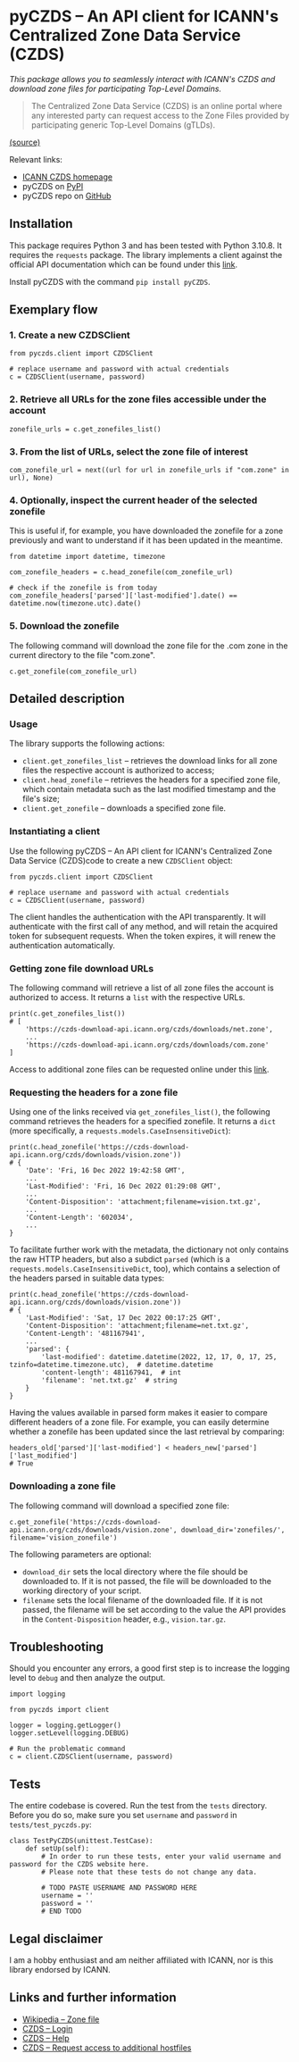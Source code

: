 # pyCZDS – An API client for ICANN's Centralized Zone Data Service (CZDS)

*This package allows you to seamlessly interact with ICANN's CZDS and download zone files for participating Top-Level Domains.*

> The Centralized Zone Data Service (CZDS) is an online portal where any interested party can request access to the Zone Files provided by participating generic Top-Level Domains (gTLDs).

[(source)](https://czds.icann.org/home)

Relevant links:
* [ICANN CZDS homepage](https://czds.icann.org/home)
* pyCZDS on [PyPI](https://pypi.org/project/pyCZDS/)
* pyCZDS repo on [GitHub](https://github.com/mdiez/pyCZDS)

## Installation

This package requires Python 3 and has been tested with Python 3.10.8. It requires the `requests` package.
The library implements a client against the official API documentation which can be found under this [link](https://github.com/icann/czds-api-client-java/blob/master/docs/ICANN_CZDS_api.pdf).

Install pyCZDS with the command `pip install pyCZDS`.

## Exemplary flow
### 1. Create a new CZDSClient
```
from pyczds.client import CZDSClient

# replace username and password with actual credentials
c = CZDSClient(username, password)
```
### 2. Retrieve all URLs for the zone files accessible under the account
```
zonefile_urls = c.get_zonefiles_list()
```
### 3. From the list of URLs, select the zone file of interest
```
com_zonefile_url = next((url for url in zonefile_urls if "com.zone" in url), None)
```
### 4. Optionally, inspect the current header of the selected zonefile
This is useful if, for example, you have downloaded the zonefile for a zone previously and want to understand if it has been updated in the meantime.
```
from datetime import datetime, timezone

com_zonefile_headers = c.head_zonefile(com_zonefile_url)

# check if the zonefile is from today
com_zonefile_headers['parsed']['last-modified'].date() == datetime.now(timezone.utc).date()
```
### 5. Download the zonefile
The following command will download the zone file for the .com zone in the current directory to the file "com.zone".
```
c.get_zonefile(com_zonefile_url)
```

## Detailed description

### Usage
The library supports the following actions:
* `client.get_zonefiles_list` – retrieves the download links for all zone files the respective account is authorized to access;
* `client.head_zonefile` – retrieves the headers for a specified zone file, which contain metadata such as the last modified timestamp and the file's size;
* `client.get_zonefile` – downloads a specified zone file.

### Instantiating a client
Use the following pyCZDS – An API client for ICANN's Centralized Zone Data Service (CZDS)code to create a new `CZDSClient` object:
```
from pyczds.client import CZDSClient

# replace username and password with actual credentials
c = CZDSClient(username, password)
```

The client handles the authentication with the API transparently. It will authenticate with the first call of any method, and will retain the acquired token for subsequent requests. When the token expires, it will renew the authentication automatically.

### Getting zone file download URLs
The following command will retrieve a list of all zone files the account is authorized to access. It returns a `list` with the respective URLs.

```
print(c.get_zonefiles_list())
# [
    'https://czds-download-api.icann.org/czds/downloads/net.zone',
    ...
    'https://czds-download-api.icann.org/czds/downloads/com.zone'
]
```
Access to additional zone files can be requested online under this [link](https://czds.icann.org/zone-request/add).

### Requesting the headers for a zone file
Using one of the links received via `get_zonefiles_list()`, the following command retrieves the headers for a specified zonefile. It returns a `dict` (more specifically, a `requests.models.CaseInsensitiveDict`):
```
print(c.head_zonefile('https://czds-download-api.icann.org/czds/downloads/vision.zone'))
# {
    'Date': 'Fri, 16 Dec 2022 19:42:58 GMT',
    ...
    'Last-Modified': 'Fri, 16 Dec 2022 01:29:08 GMT',
    ...
    'Content-Disposition': 'attachment;filename=vision.txt.gz',
    ...
    'Content-Length': '602034',
    ...
}
```
To facilitate further work with the metadata, the dictionary not only contains the raw HTTP headers, but also a subdict `parsed` (which is a `requests.models.CaseInsensitiveDict`, too), which contains a selection of the headers parsed in suitable data types:
```
print(c.head_zonefile('https://czds-download-api.icann.org/czds/downloads/vision.zone'))
# {
    'Last-Modified': 'Sat, 17 Dec 2022 00:17:25 GMT',
    'Content-Disposition': 'attachment;filename=net.txt.gz',
    'Content-Length': '481167941',
    ...
    'parsed': {
        'last-modified': datetime.datetime(2022, 12, 17, 0, 17, 25, tzinfo=datetime.timezone.utc),  # datetime.datetime
        'content-length': 481167941,  # int
        'filename': 'net.txt.gz'  # string
    }
}
```
Having the values available in parsed form makes it easier to compare different headers of a zone file. For example, you can easily determine whether a zonefile has been updated since the last retrieval by comparing:
```
headers_old['parsed']['last-modified'] < headers_new['parsed']['last_modified']
# True
```

### Downloading a zone file
The following command will download a specified zone file:
```
c.get_zonefile('https://czds-download-api.icann.org/czds/downloads/vision.zone', download_dir='zonefiles/', filename='vision_zonefile')
```
The following parameters are optional:
* `download_dir` sets the local directory where the file should be downloaded to. If it is not passed, the file will be downloaded to the working directory of your script.
* `filename` sets the local filename of the downloaded file. If it is not passed, the filename will be set according to the value the API provides in the `Content-Disposition` header, e.g., `vision.tar.gz`.


## Troubleshooting
Should you encounter any errors, a good first step is to increase the logging level to `debug` and then analyze the output.

```
import logging

from pyczds import client

logger = logging.getLogger()
logger.setLevel(logging.DEBUG)

# Run the problematic command
c = client.CZDSClient(username, password)
```

## Tests
The entire codebase is covered. Run the test from the `tests` directory. Before you do so, make sure you set `username` and `password` in `tests/test_pyczds.py`: 

```
class TestPyCZDS(unittest.TestCase):
    def setUp(self):
        # In order to run these tests, enter your valid username and password for the CZDS website here.
        # Please note that these tests do not change any data.

        # TODO PASTE USERNAME AND PASSWORD HERE
        username = ''
        password = ''
        # END TODO
```

## Legal disclaimer
I am a hobby enthusiast and am neither affiliated with ICANN, nor is this library endorsed by ICANN.

## Links and further information
* [Wikipedia – Zone file](https://en.wikipedia.org/wiki/Zone_file)
* [CZDS – Login](https://czds.icann.org/)
* [CZDS – Help](https://czds.icann.org/help)
* [CZDS – Request access to additional hostfiles](https://czds.icann.org/zone-request/add)
